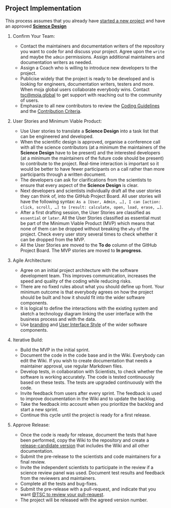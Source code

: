## Project Implementation

This process assumes that you already have [started a new project](How-to-Start-a-New-Project.md) and have an approved [**Science Design**](https://github.com/moja-global/.github/blob/master/Contributing/How-to-Agree-on-a-Science-Design.md)

1.  Confirm Your Team:

    -   Contact the maintainers and documentation writers of the repository you want to code for and discuss your project. Agree upon the `write` and maybe the `admin` permissions. Assign additional maintainers and documentation writers as needed. 
    -   Assign a Coach who is willing to introduce new developers to the project. 
    -   Publicise widely that the project is ready to be developed and is looking for engineers, documentation writers, testers and more. When moja global users collaborate everybody wins. Contact [tsc@moja.global](mailto:tsc@moja.global) to get support with reaching out to the community of users.
    -   Emphasize to all new contributors to review the [Coding Guidelines](../Governance/CODING-GUIDELINES.md) and the [Contribution Criteria](../CONTRIBUTING.md).

2.  User Stories and Minimum Viable Product:

    -   Use User stories to translate a **Science Design** into a task list that can be engineered and developed. 
    -   When the scientific design is approved, organise a conference call with all the science contributors (at a minimum the maintainers of the **Science Design** have to be present) and the interested developers (at a minimum the maintainers of the future code should be present) to contribute to the project. Real-time interaction is important so it would be better to have fewer participants on a call rather than more participants through a written document.
    -   The developers can ask for clarifications from the scientists to ensure that every aspect of the **Science Design** is clear. 
    -   Next developers and scientists individually draft all the user stories they can think of, into the GitHub Project Board. All user stories will have the following syntax: `As a [User, Admin, …], I can [action: click, scroll, …] to [result: calculate, open, load, erase, …]`.
    -   After a first drafting session, the User Stories are classified as `essential` or `later`. All the User Stories classified as essential must be part of the Minimum Viable Product (MVP) which means that none of them can be dropped without breaking the `why` of the project. Check every user story several times to check whether it can be dropped from the MVP.
    -   All the User Stories are moved to the **To do** column of the GitHub Project Board. The MVP stories are moved to **In progress**.

3.  Agile Architecture:

    -   Agree on an initial project architecture with the software development team. This improves communication, increases the speed and quality of the coding while reducing risks.
    -   There are no fixed rules about what you should define up front. Your minimum outcome is that everybody agrees on how the project should be built and how it should fit into the wider software components. 
    -   It is logical to define the interactions with the existing system and sketch a technology diagram linking the user interface with the business process and with the data. 
    -   Use [branding](https://github.com/moja-global/.github/blob/master/Governance/Branding.md) and [User Interface Style](https://github.com/moja-global/.github/blob/master/Governance/User-Interface-Style.md) of the wider software components. 

4.  Iterative Build:

    -   Build the MVP in the initial sprint. 
    -   Document the code in the code base and in the Wiki. Everybody can edit the Wiki. If you wish to create documentation that needs a maintainer approval, use regular Markdown files.
    -   Develop tests, in collaboration with Scientists, to check whether the software is working accurately. The code is tested continuously based on these tests. The tests are upgraded continuously with the code. 
    -   Invite feedback from users after every sprint. The feedback is used to improve documentation in the Wiki and to update the backlog. 
    -   Take the feedback into account when you prioritize the backlog and start a new sprint. 
    -   Continue this cycle until the project is ready for a first release. 

5.  Approve Release:
    -   Once the code is ready for release, document the tests that have been performed, copy the Wiki to the repository and create a [release-candidate version](https://github.com/moja-global/.github/blob/master/Contributing/How-to-Assign-a-Version.md) that includes the Wiki and all other documentation. 
    -   Submit the pre-release to the scientists and code maintainers for a final review.
    -   Invite the independent scientists to participate in the review if a science review panel was used. Document test results and feedback from the reviewers and maintainers.
    -   Complete all the tests and bug-fixes.
    -   Submit the pre-release with a pull-request, and indicate that you want [@TSC to review your pull-request](https://help.github.com/en/articles/requesting-a-pull-request-review).
    -   The project will be released with the agreed version number.

